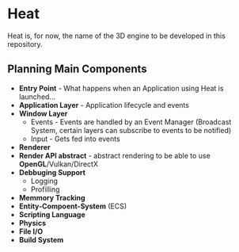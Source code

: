 # Heat
Heat is, for now, the name of the 3D engine to be developed in this repository.

## Planning Main Components
* **Entry Point** - What happens when an Application using Heat is launched...
* **Application Layer** - Application lifecycle and events
* **Window Layer**
    * Events - Events are handled by an Event Manager (Broadcast System, certain layers can subscribe to events to be notified)
    * Input  - Gets fed into events
* **Renderer**
* **Render API abstract** - abstract rendering to be able to use **OpenGL**/Vulkan/DirectX
* **Debbuging Support**
    * Logging
    * Profilling
* **Memmory Tracking**
* **Entity-Compoent-System** (ECS)
* **Scripting Language**
* **Physics**
* **File I/O**
* **Build System**
